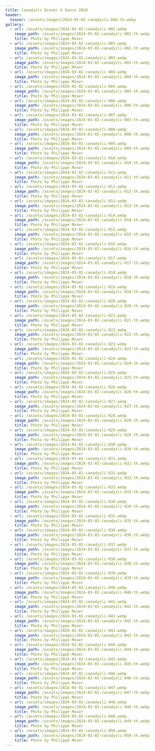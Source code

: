 ```yaml
---
title: Canadysli Dinner & Dance 2024
header:
  teaser: /assets/images/2024-03-02-canadysli-046-th.webp
gallery:
  - url: /assets/images/2024-03-02-canadysli-001.webp
    image_path: /assets/images/2024-03-02-canadysli-001-th.webp
    title: Photo by Philippe Moser
  - url: /assets/images/2024-03-02-canadysli-002.webp
    image_path: /assets/images/2024-03-02-canadysli-002-th.webp
    title: Photo by Philippe Moser
  - url: /assets/images/2024-03-02-canadysli-003.webp
    image_path: /assets/images/2024-03-02-canadysli-003-th.webp
    title: Photo by Philippe Moser
  - url: /assets/images/2024-03-02-canadysli-004.webp
    image_path: /assets/images/2024-03-02-canadysli-004-th.webp
    title: Photo by Philippe Moser
  - url: /assets/images/2024-03-02-canadysli-005.webp
    image_path: /assets/images/2024-03-02-canadysli-005-th.webp
    title: Photo by Philippe Moser
  - url: /assets/images/2024-03-02-canadysli-006.webp
    image_path: /assets/images/2024-03-02-canadysli-006-th.webp
    title: Photo by Philippe Moser
  - url: /assets/images/2024-03-02-canadysli-007.webp
    image_path: /assets/images/2024-03-02-canadysli-007-th.webp
    title: Photo by Philippe Moser
  - url: /assets/images/2024-03-02-canadysli-008.webp
    image_path: /assets/images/2024-03-02-canadysli-008-th.webp
    title: Photo by Philippe Moser
  - url: /assets/images/2024-03-02-canadysli-009.webp
    image_path: /assets/images/2024-03-02-canadysli-009-th.webp
    title: Photo by Philippe Moser
  - url: /assets/images/2024-03-02-canadysli-010.webp
    image_path: /assets/images/2024-03-02-canadysli-010-th.webp
    title: Photo by Philippe Moser
  - url: /assets/images/2024-03-02-canadysli-011.webp
    image_path: /assets/images/2024-03-02-canadysli-011-th.webp
    title: Photo by Philippe Moser
  - url: /assets/images/2024-03-02-canadysli-012.webp
    image_path: /assets/images/2024-03-02-canadysli-012-th.webp
    title: Photo by Philippe Moser
  - url: /assets/images/2024-03-02-canadysli-013.webp
    image_path: /assets/images/2024-03-02-canadysli-013-th.webp
    title: Photo by Philippe Moser
  - url: /assets/images/2024-03-02-canadysli-014.webp
    image_path: /assets/images/2024-03-02-canadysli-014-th.webp
    title: Photo by Philippe Moser
  - url: /assets/images/2024-03-02-canadysli-015.webp
    image_path: /assets/images/2024-03-02-canadysli-015-th.webp
    title: Photo by Philippe Moser
  - url: /assets/images/2024-03-02-canadysli-016.webp
    image_path: /assets/images/2024-03-02-canadysli-016-th.webp
    title: Photo by Philippe Moser
  - url: /assets/images/2024-03-02-canadysli-017.webp
    image_path: /assets/images/2024-03-02-canadysli-017-th.webp
    title: Photo by Philippe Moser
  - url: /assets/images/2024-03-02-canadysli-018.webp
    image_path: /assets/images/2024-03-02-canadysli-018-th.webp
    title: Photo by Philippe Moser
  - url: /assets/images/2024-03-02-canadysli-019.webp
    image_path: /assets/images/2024-03-02-canadysli-019-th.webp
    title: Photo by Philippe Moser
  - url: /assets/images/2024-03-02-canadysli-020.webp
    image_path: /assets/images/2024-03-02-canadysli-020-th.webp
    title: Photo by Philippe Moser
  - url: /assets/images/2024-03-02-canadysli-021.webp
    image_path: /assets/images/2024-03-02-canadysli-021-th.webp
    title: Photo by Philippe Moser
  - url: /assets/images/2024-03-02-canadysli-022.webp
    image_path: /assets/images/2024-03-02-canadysli-022-th.webp
    title: Photo by Philippe Moser
  - url: /assets/images/2024-03-02-canadysli-023.webp
    image_path: /assets/images/2024-03-02-canadysli-023-th.webp
    title: Photo by Philippe Moser
  - url: /assets/images/2024-03-02-canadysli-024.webp
    image_path: /assets/images/2024-03-02-canadysli-024-th.webp
    title: Photo by Philippe Moser
  - url: /assets/images/2024-03-02-canadysli-025.webp
    image_path: /assets/images/2024-03-02-canadysli-025-th.webp
    title: Photo by Philippe Moser
  - url: /assets/images/2024-03-02-canadysli-026.webp
    image_path: /assets/images/2024-03-02-canadysli-026-th.webp
    title: Photo by Philippe Moser
  - url: /assets/images/2024-03-02-canadysli-027.webp
    image_path: /assets/images/2024-03-02-canadysli-027-th.webp
    title: Photo by Philippe Moser
  - url: /assets/images/2024-03-02-canadysli-028.webp
    image_path: /assets/images/2024-03-02-canadysli-028-th.webp
    title: Photo by Philippe Moser
  - url: /assets/images/2024-03-02-canadysli-029.webp
    image_path: /assets/images/2024-03-02-canadysli-029-th.webp
    title: Photo by Philippe Moser
  - url: /assets/images/2024-03-02-canadysli-030.webp
    image_path: /assets/images/2024-03-02-canadysli-030-th.webp
    title: Photo by Philippe Moser
  - url: /assets/images/2024-03-02-canadysli-031.webp
    image_path: /assets/images/2024-03-02-canadysli-031-th.webp
    title: Photo by Philippe Moser
  - url: /assets/images/2024-03-02-canadysli-032.webp
    image_path: /assets/images/2024-03-02-canadysli-032-th.webp
    title: Photo by Philippe Moser
  - url: /assets/images/2024-03-02-canadysli-033.webp
    image_path: /assets/images/2024-03-02-canadysli-033-th.webp
    title: Photo by Philippe Moser
  - url: /assets/images/2024-03-02-canadysli-034.webp
    image_path: /assets/images/2024-03-02-canadysli-034-th.webp
    title: Photo by Philippe Moser
  - url: /assets/images/2024-03-02-canadysli-035.webp
    image_path: /assets/images/2024-03-02-canadysli-035-th.webp
    title: Photo by Philippe Moser
  - url: /assets/images/2024-03-02-canadysli-036.webp
    image_path: /assets/images/2024-03-02-canadysli-036-th.webp
    title: Photo by Philippe Moser
  - url: /assets/images/2024-03-02-canadysli-037.webp
    image_path: /assets/images/2024-03-02-canadysli-037-th.webp
    title: Photo by Philippe Moser
  - url: /assets/images/2024-03-02-canadysli-038.webp
    image_path: /assets/images/2024-03-02-canadysli-038-th.webp
    title: Photo by Philippe Moser
  - url: /assets/images/2024-03-02-canadysli-039.webp
    image_path: /assets/images/2024-03-02-canadysli-039-th.webp
    title: Photo by Philippe Moser
  - url: /assets/images/2024-03-02-canadysli-040.webp
    image_path: /assets/images/2024-03-02-canadysli-040-th.webp
    title: Photo by Philippe Moser
  - url: /assets/images/2024-03-02-canadysli-041.webp
    image_path: /assets/images/2024-03-02-canadysli-041-th.webp
    title: Photo by Philippe Moser
  - url: /assets/images/2024-03-02-canadysli-042.webp
    image_path: /assets/images/2024-03-02-canadysli-042-th.webp
    title: Photo by Philippe Moser
  - url: /assets/images/2024-03-02-canadysli-043.webp
    image_path: /assets/images/2024-03-02-canadysli-043-th.webp
    title: Photo by Philippe Moser
  - url: /assets/images/2024-03-02-canadysli-044.webp
    image_path: /assets/images/2024-03-02-canadysli-044-th.webp
    title: Photo by Philippe Moser
  - url: /assets/images/2024-03-02-canadysli-045.webp
    image_path: /assets/images/2024-03-02-canadysli-045-th.webp
    title: Photo by Philippe Moser
  - url: /assets/images/2024-03-02-canadysli-046.webp
    image_path: /assets/images/2024-03-02-canadysli-046-th.webp
    title: Photo by Philippe Moser
  - url: /assets/images/2024-03-02-canadysli-047.webp
    image_path: /assets/images/2024-03-02-canadysli-047-th.webp
    title: Photo by Philippe Moser
  - url: /assets/images/2024-03-02-canadysli-048.webp
    image_path: /assets/images/2024-03-02-canadysli-048-th.webp
    title: Photo by Philippe Moser
  - url: /assets/images/2024-03-02-canadysli-049.webp
    image_path: /assets/images/2024-03-02-canadysli-049-th.webp
    title: Photo by Philippe Moser
  - url: /assets/images/2024-03-02-canadysli-050.webp
    image_path: /assets/images/2024-03-02-canadysli-050-th.webp
    title: Photo by Philippe Moser
---
```

